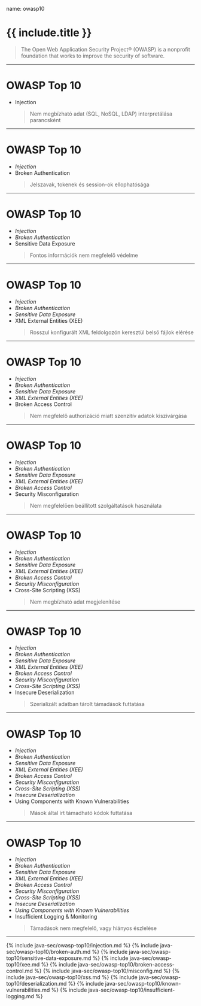name: owasp10

# {{ include.title }}

> The Open Web Application Security Project® (OWASP) is a nonprofit foundation that works to improve the security of software.

---

# OWASP Top 10

- Injection
  > Nem megbízható adat (SQL, NoSQL, LDAP) interpretálása parancsként

---

# OWASP Top 10

- *Injection*
- Broken Authentication
  > Jelszavak, tokenek és session-ok ellophatósága

---

# OWASP Top 10

- *Injection*
- *Broken Authentication*
- Sensitive Data Exposure
  > Fontos információk nem megfelelő védelme

---

# OWASP Top 10

- *Injection*
- *Broken Authentication*
- *Sensitive Data Exposure*
- XML External Entities (XEE)
  > Rosszul konfigurált XML feldolgozón keresztül belső fájlok elérése

---

# OWASP Top 10

- *Injection*
- *Broken Authentication*
- *Sensitive Data Exposure*
- *XML External Entities (XEE)*
- Broken Access Control
  > Nem megfelelő authorizáció miatt szenzitív adatok kiszivárgása

---

# OWASP Top 10

- *Injection*
- *Broken Authentication*
- *Sensitive Data Exposure*
- *XML External Entities (XEE)*
- *Broken Access Control*
- Security Misconfiguration
  > Nem megfelelően beállított szolgáltatások használata

---

# OWASP Top 10

- *Injection*
- *Broken Authentication*
- *Sensitive Data Exposure*
- *XML External Entities (XEE)*
- *Broken Access Control*
- *Security Misconfiguration*
- Cross-Site Scripting (XSS)
  > Nem megbízható adat megjelenítése

---

# OWASP Top 10

- *Injection*
- *Broken Authentication*
- *Sensitive Data Exposure*
- *XML External Entities (XEE)*
- *Broken Access Control*
- *Security Misconfiguration*
- *Cross-Site Scripting (XSS)*
- Insecure Deserialization
  > Szerializált adatban tárolt támadások futtatása

---

# OWASP Top 10

- *Injection*
- *Broken Authentication*
- *Sensitive Data Exposure*
- *XML External Entities (XEE)*
- *Broken Access Control*
- *Security Misconfiguration*
- *Cross-Site Scripting (XSS)*
- *Insecure Deserialization*
- Using Components with Known Vulnerabilities
  > Mások által írt támadható kódok futtatása

---

# OWASP Top 10

- *Injection*
- *Broken Authentication*
- *Sensitive Data Exposure*
- *XML External Entities (XEE)*
- *Broken Access Control*
- *Security Misconfiguration*
- *Cross-Site Scripting (XSS)*
- *Insecure Deserialization*
- *Using Components with Known Vulnerabilities*
- Insufficient Logging & Monitoring
  > Támadások nem megfelelő, vagy hiányos észlelése

---

{% include java-sec/owasp-top10/injection.md %}
{% include java-sec/owasp-top10/broken-auth.md %}
{% include java-sec/owasp-top10/sensitive-data-exposure.md %}
{% include java-sec/owasp-top10/xee.md %}
{% include java-sec/owasp-top10/broken-access-control.md %}
{% include java-sec/owasp-top10/misconfig.md %}
{% include java-sec/owasp-top10/xss.md %}
{% include java-sec/owasp-top10/deserialization.md %}
{% include java-sec/owasp-top10/known-vulnerabilities.md %}
{% include java-sec/owasp-top10/insufficient-logging.md %}